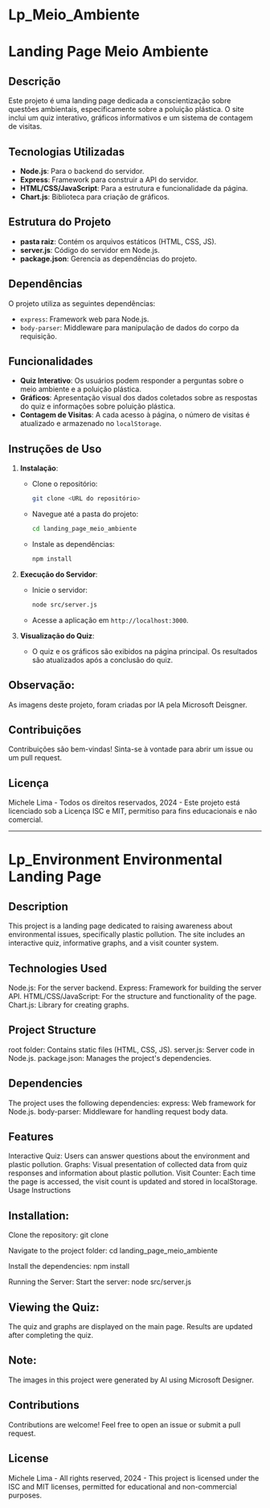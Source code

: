# Lp_Meio_Ambiente


# Landing Page Meio Ambiente

## Descrição

Este projeto é uma landing page dedicada a conscientização sobre questões ambientais, especificamente sobre a poluição plástica. O site inclui um quiz interativo, gráficos informativos e um sistema de contagem de visitas.

## Tecnologias Utilizadas

- **Node.js**: Para o backend do servidor.
- **Express**: Framework para construir a API do servidor.
- **HTML/CSS/JavaScript**: Para a estrutura e funcionalidade da página.
- **Chart.js**: Biblioteca para criação de gráficos.

## Estrutura do Projeto

- **pasta raiz**: Contém os arquivos estáticos (HTML, CSS, JS).
- **server.js**: Código do servidor em Node.js.
- **package.json**: Gerencia as dependências do projeto.

## Dependências

O projeto utiliza as seguintes dependências:

- `express`: Framework web para Node.js.
- `body-parser`: Middleware para manipulação de dados do corpo da requisição.

## Funcionalidades

- **Quiz Interativo**: Os usuários podem responder a perguntas sobre o meio ambiente e a poluição plástica.
- **Gráficos**: Apresentação visual dos dados coletados sobre as respostas do quiz e informações sobre poluição plástica.
- **Contagem de Visitas**: A cada acesso à página, o número de visitas é atualizado e armazenado no `localStorage`.

## Instruções de Uso

1. **Instalação**:
   - Clone o repositório: 
     ```bash
     git clone <URL do repositório>
     ```
   - Navegue até a pasta do projeto:
     ```bash
     cd landing_page_meio_ambiente
     ```
   - Instale as dependências:
     ```bash
     npm install
     ```

2. **Execução do Servidor**:
   - Inicie o servidor:
     ```bash
     node src/server.js
     ```
   - Acesse a aplicação em `http://localhost:3000`.

3. **Visualização do Quiz**:
   - O quiz e os gráficos são exibidos na página principal. Os resultados são atualizados após a conclusão do quiz.

## Observação:
As imagens deste projeto, foram criadas por IA pela Microsoft Deisgner.

## Contribuições

Contribuições são bem-vindas! Sinta-se à vontade para abrir um issue ou um pull request.

## Licença

Michele Lima - Todos os direitos reservados, 2024 - Este projeto está licenciado sob a Licença ISC e MIT, permitiso para fins educacionais e não comercial.


-----------------------------------------------------------------------------------------------------------------------------------------------------------

# Lp_Environment Environmental Landing Page



## Description
This project is a landing page dedicated to raising awareness about environmental issues, specifically plastic pollution. The site includes an interactive quiz, informative graphs, and a visit counter system.

  
## Technologies Used

Node.js: For the server backend.
Express: Framework for building the server API.
HTML/CSS/JavaScript: For the structure and functionality of the page.
Chart.js: Library for creating graphs.


## Project Structure

root folder: Contains static files (HTML, CSS, JS).
server.js: Server code in Node.js.
package.json: Manages the project's dependencies.


## Dependencies

The project uses the following dependencies:
express: Web framework for Node.js.
body-parser: Middleware for handling request body data.


## Features

Interactive Quiz: Users can answer questions about the environment and plastic pollution.
Graphs: Visual presentation of collected data from quiz responses and information about plastic pollution.
Visit Counter: Each time the page is accessed, the visit count is updated and stored in localStorage.
Usage Instructions


## Installation:

Clone the repository:
git clone <repository URL>

Navigate to the project folder:
cd landing_page_meio_ambiente

Install the dependencies:
npm install

Running the Server:
Start the server:
node src/server.js


## Viewing the Quiz:

The quiz and graphs are displayed on the main page. Results are updated after completing the quiz.

## Note:
The images in this project were generated by AI using Microsoft Designer.

## Contributions
Contributions are welcome! Feel free to open an issue or submit a pull request.


## License
Michele Lima - All rights reserved, 2024 - This project is licensed under the ISC and MIT licenses, permitted for educational and non-commercial purposes.
